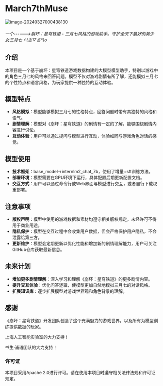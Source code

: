 # March7thMuse

![image-20240327000438130](C:\Users\Molly_Lee\AppData\Roaming\Typora\typora-user-images\image-20240327000438130.png)

###### 一个------>崩坏：星穹铁道 - 三月七风格的游戏助手。守护全天下最好的美少女三月七ヾ(≧▽≦*)o

## 介绍
本项目是一个基于崩坏：星穹铁道游戏数据构建的大模型模型助手，特别以游戏中的角色三月七的风格来回答问题。模型不仅对游戏剧情有所了解，还能模拟三月七的个性特点和语言风格，为玩家提供一种独特的互动体验。
## 模型特点
- **风格模拟**：模型能够模拟三月七的性格特点，回答问题时带有其独特的风格和语气。
- **剧情理解**：模型对《崩坏：星穹铁道》的剧情有一定的了解，能够围绕剧情内容进行讨论。
- **互动体验**：用户可以通过提问与模型进行互动，体验如同与游戏角色对话的感觉。
## 模型使用
- **技术框架**：base_model->internlm2_chat_7b，使用了增量+sft训练方法。
- **部署环境**：模型需要在GPU环境下运行，具体配置后期更新配置文档。
- **交互方式**：用户可以通过命令行或Web界面与模型进行交互，或者自行下载权重部署。
## 注意事项
- **版权声明**：模型中使用的游戏数据和素材均遵守相关版权规定，未经许可不得用于商业用途。
- **隐私保护**：模型在交互过程中会收集用户数据，但会严格保护用户隐私，不会泄露给第三方。
- **更新维护**：模型会定期更新以优化性能和增加新的剧情理解能力，用户可关注GitHub仓库获取最新信息。
## 未来计划
- **增加更多剧情理解**：深入学习和理解《崩坏：星穹铁道》的更多剧情内容。
- **提升交互体验**：优化问答逻辑，使模型更加自然地模拟三月七的对话风格。
- **扩展知识库**：逐步扩展模型对游戏世界观和角色背景的理解。
## 感谢
《崩坏：星穹铁道》开发团队创造了这个充满魅力的游戏世界，以及所有为模型训练提供数据的玩家。

上海人工智能实验室的大力支持！

书生·浦语团队的大力支持！

### 许可证
本项目采用Apache 2.0进行许可。请在使用本项目时遵守相关法律法规和许可证规定。